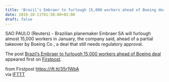 ```yaml
---
title: 'Brazil’s Embraer to furlough 15,000 workers ahead of Boeing deal'
date: 2019-10-11T01:50:00+01:00
draft: false
---
```


SAO PAULO (Reuters) - Brazilian planemaker Embraer SA will furlough almost 15,000 workers in January, the company said, ahead of a partial takeover by Boeing Co , a deal that still needs regulatory approval.

The post [Brazil’s Embraer to furlough 15,000 workers ahead of Boeing deal](http://www.firstpost.com/business/brazils-embraer-to-furlough-15000-workers-ahead-of-boeing-deal-7481031.html) appeared first on [Firstpost](http://www.firstpost.com).

  
  
from Firstpost https://ift.tt/35r1WbA  
via [IFTTT](https://ifttt.com/?ref=da&site=blogger)
